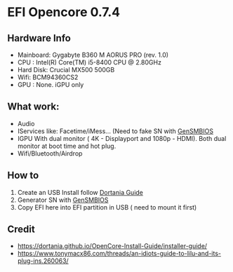 # EFI Opencore 0.7.4

## Hardware Info
 - Mainboard: Gygabyte B360 M AORUS PRO (rev. 1.0)
 - CPU : Intel(R) Core(TM) i5-8400 CPU @ 2.80GHz
 - Hard Disk: Crucial MX500 500GB
 - Wifi: BCM94360CS2
 - GPU : None. iGPU only

 ## What work:
 - Audio
 - IServices like: Facetime/iMess... (Need to fake SN with [GenSMBIOS](https://github.com/corpnewt/GenSMBIOS)
 - IGPU With dual monitor ( 4K - Displayport and 1080p - HDMI). Both dual monitor at boot time and hot plug.
 - Wifi/Bluetooth/Airdrop

 ## How to
  1. Create an USB Install follow [Dortania Guide](https://dortania.github.io/OpenCore-Install-Guide/installer-guide/)
  2. Generator SN with [GenSMBIOS](https://github.com/corpnewt/GenSMBIOS)
  3. Copy EFI here into EFI partition in USB ( need to mount it first)

 ## Credit
 - https://dortania.github.io/OpenCore-Install-Guide/installer-guide/
 - https://www.tonymacx86.com/threads/an-idiots-guide-to-lilu-and-its-plug-ins.260063/